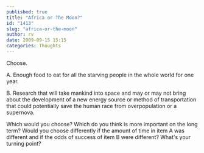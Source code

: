 ```yaml
---
published: true
title: "Africa or The Moon?"
id: "1413"
slug: "africa-or-the-moon"
author: rv
date: 2009-09-15 15:15
categories: Thoughts
---
```

Choose.

A. Enough food to eat for all the starving people in the whole world for one year.

B. Research that will take mankind into space and may or may not bring about the development of a new energy source or method of transportation that could potentially save the human race from overpopulation or a supernova.

Which would you choose? Which do you think is more important on the long term? Would you choose differently if the amount of time in item A was different and if the odds of success of item B were different? What's your turning point?